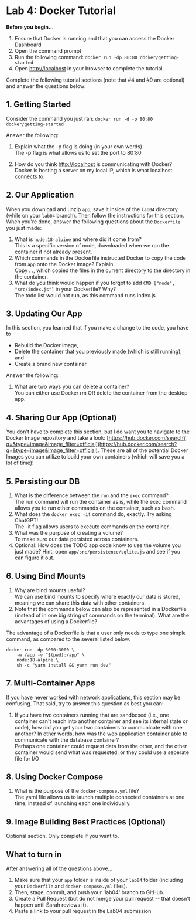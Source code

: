 # Lab 4: Docker Tutorial

**Before you begin...**
1. Ensure that Docker is running and that you can access the Docker Dashboard
1. Open the command prompt
2. Run the following command: `docker run -dp 80:80 docker/getting-started`
3. Open [http://localhost](http://localhost) in your browser to complete the tutorial.


Complete the following tutorial sections (note that #4 and #9 are optional) and answer the questions below:

## 1. Getting Started
Consider the command you just ran: `docker run -d -p 80:80 docker/getting-started`

Answer the following:
1. Explain what the -p flag is doing (in your own words)  
The -p flag is what allows us to set the port to 80:80  

2. How do you think [http://localhost](http://localhost) is communicating with Docker?  
Docker is hosting a server on my local IP, which is what localhost connects to.  

## 2. Our Application
When you download and unzip `app`, save it inside of the `lab04` directory (while on your `lab04` branch). Then follow the instructions for this section. When you're done, answer the following questions about the `Dockerfile` you just made:
1. What is `node:18-alpine` and where did it come from?  
This is a specific version of node, downloaded when we ran the container if not already present.  
2. Which commands in the Dockerfile instructed Docker to copy the code from `app` onto the Docker image? Explain.  
Copy . ., which copied the files in the current directory to the directory in the container.  
3. What do you think would happen if you forgot to add `CMD ["node", "src/index.js"]` in your Dockerfile? Why?  
The todo list would not run, as this command runs index.js  

## 3. Updating Our App
In this section, you learned that if you make a change to the code, you have to 
* Rebuild the Docker image,
* Delete the container that you previously made (which is still running), and
* Create a brand new container

Answer the following:
1. What are two ways you can delete a container?  
You can either use Docker rm <container-id> OR delete the container from the desktop app.  

## 4. Sharing Our App (Optional)
You don't have to complete this section, but I do want you to navigate to the Docker Image repository and take a look: [https://hub.docker.com/search?q=&type=image&image_filter=official](https://hub.docker.com/search?q=&type=image&image_filter=official). These are all of the potential Docker Images you can utilize to build your own containers (which will save you a lot of time)!

## 5. Persisting our DB

1. What is the difference between the `run` and the `exec` command?  
The run command will run the container as is, while the exec command allows you to run other commands on the container, such as bash.  
2. What does the `docker exec -it` command do, exactly. Try asking ChatGPT!  
The -it flag allows users to execute commands on the container.  
3. What was the purpose of creating a volume?  
To make sure our data persisted across containers.  
4. Optional: How does the TODO app code know to use the volume you just made? Hint: open `app/src/persistence/sqlite.js` and see if you can figure it out.

## 6. Using Bind Mounts
1. Why are bind mounts useful?  
We can use bind mounts to specify where exactly our data is stored, meaning we can share this data with other containers.  
2. Note that the commands below can also be represented in a Dockerfile (instead of in one big string of commands on the terminal). What are the advantages of using a Dockerfile?  

The advantage of a Dockerfile is that a user only needs to type one simple command, as compared to the several listed below.  

```
docker run -dp 3000:3000 \
    -w /app -v "$(pwd):/app" \
    node:18-alpine \
    sh -c "yarn install && yarn run dev"
```

## 7. Multi-Container Apps
If you have never worked with network applications, this section may be confusing. That said, try to answer this question as best you can:

1. If you have two containers running that are sandboxed (i.e., one container can't reach into another container and see its internal state or code), how did you get your two containers to communicate with one another? In other words, how was the web application container able to communicate with the database container?  
Perhaps one container could request data from the other, and the other container would send what was requested, or they could use a seperate file for I/O  

## 8. Using Docker Compose
1. What is the purpose of the `docker-compose.yml` file?  
The yaml file allows us to launch multiple connected containers at one time, instead of launching each one individually. 

## 9. Image Building Best Practices (Optional)
Optional section. Only complete if you want to.


## What to turn in
After answering all of the questions above...
1. Make sure that your `app` folder is inside of your `lab04` folder (including your `Dockerfile` and `docker-compose.yml` files).
1. Then, stage, commit, and push your 'lab04' branch to GitHub. 
1. Create a Pull Request (but do not merge your pull request -- that doesn't happen until Sarah reviews it).
1. Paste a link to your pull request in the Lab04 submission
